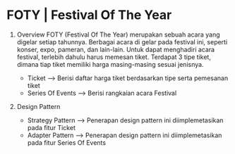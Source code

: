 # FOTY | Festival Of The Year

1. Overview
	FOTY (Festival Of The Year) merupakan sebuah acara yang digelar setiap 
	  tahunnya. Berbagai acara di gelar pada festival ini, seperti konser, expo, 
	  pameran, dan lain-lain. Untuk dapat menghadiri acara festival, terlebih 
	  dahulu harus memesan tiket. Terdapat 3 tipe tiket, dimana tiap tiket memiliki 
	  harga masing-masing sesuai jenisnya. 
	  - Ticket --> Berisi daftar harga tiket berdasarkan tipe serta pemesanan tiket
	  - Series Of Events --> Berisi rangkaian acara Festival

2. Design Pattern
   - Strategy Pattern --> Penerapan design pattern ini diimplemetasikan pada fitur Ticket
   - Adapter Pattern --> Penerapan design pattern ini diimplemetasikan pada fitur Series Of Events
